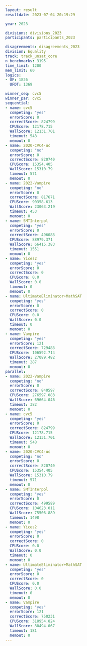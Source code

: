 ```yaml
---
layout: result
resultdate: 2023-07-04 20:19:29

year: 2023

divisions: divisions_2023
participants: participants_2023

disagreements: disagreements_2023
division: Equality
track: track_unsat_core
n_benchmarks: 3195
time_limit: 1200
mem_limit: 60
logics:
- UF: 1826
  UFDT: 1369

winner_seq: cvc5
winner_par: cvc5
sequential:
- name: cvc5
  competing: "yes"
  errorScore: 0
  correctScore: 824799
  CPUScore: 12178.715
  WallScore: 12131.701
  timeout: 548
  memout: 0
- name: 2020-CVC4-uc
  competing: "no"
  errorScore: 0
  correctScore: 820740
  CPUScore: 15354.405
  WallScore: 15310.79
  timeout: 571
  memout: 0
- name: 2022-Vampire
  competing: "no"
  errorScore: 0
  correctScore: 817671
  CPUScore: 90358.613
  WallScore: 23063.219
  timeout: 453
  memout: 0
- name: SMTInterpol
  competing: "yes"
  errorScore: 0
  correctScore: 496088
  CPUScore: 88979.371
  WallScore: 66415.383
  timeout: 1551
  memout: 0
- name: Yices2
  competing: "yes"
  errorScore: 0
  correctScore: 0
  CPUScore: 0.0
  WallScore: 0.0
  timeout: 0
  memout: 0
- name: UltimateEliminator+MathSAT
  competing: "yes"
  errorScore: 0
  correctScore: 0
  CPUScore: 0.0
  WallScore: 0.0
  timeout: 0
  memout: 0
- name: Vampire
  competing: "yes"
  errorScore: 121
  correctScore: 729488
  CPUScore: 106592.714
  WallScore: 27089.482
  timeout: 287
  memout: 0
parallel:
- name: 2022-Vampire
  competing: "no"
  errorScore: 0
  correctScore: 840597
  CPUScore: 276597.083
  WallScore: 69664.046
  timeout: 382
  memout: 0
- name: cvc5
  competing: "yes"
  errorScore: 0
  correctScore: 824799
  CPUScore: 12178.715
  WallScore: 12131.701
  timeout: 548
  memout: 0
- name: 2020-CVC4-uc
  competing: "no"
  errorScore: 0
  correctScore: 820740
  CPUScore: 15354.405
  WallScore: 15310.79
  timeout: 571
  memout: 0
- name: SMTInterpol
  competing: "yes"
  errorScore: 0
  correctScore: 499589
  CPUScore: 104623.011
  WallScore: 75506.889
  timeout: 1498
  memout: 0
- name: Yices2
  competing: "yes"
  errorScore: 0
  correctScore: 0
  CPUScore: 0.0
  WallScore: 0.0
  timeout: 0
  memout: 0
- name: UltimateEliminator+MathSAT
  competing: "yes"
  errorScore: 0
  correctScore: 0
  CPUScore: 0.0
  WallScore: 0.0
  timeout: 0
  memout: 0
- name: Vampire
  competing: "yes"
  errorScore: 121
  correctScore: 750231
  CPUScore: 318954.824
  WallScore: 80494.067
  timeout: 181
  memout: 0
---
```

